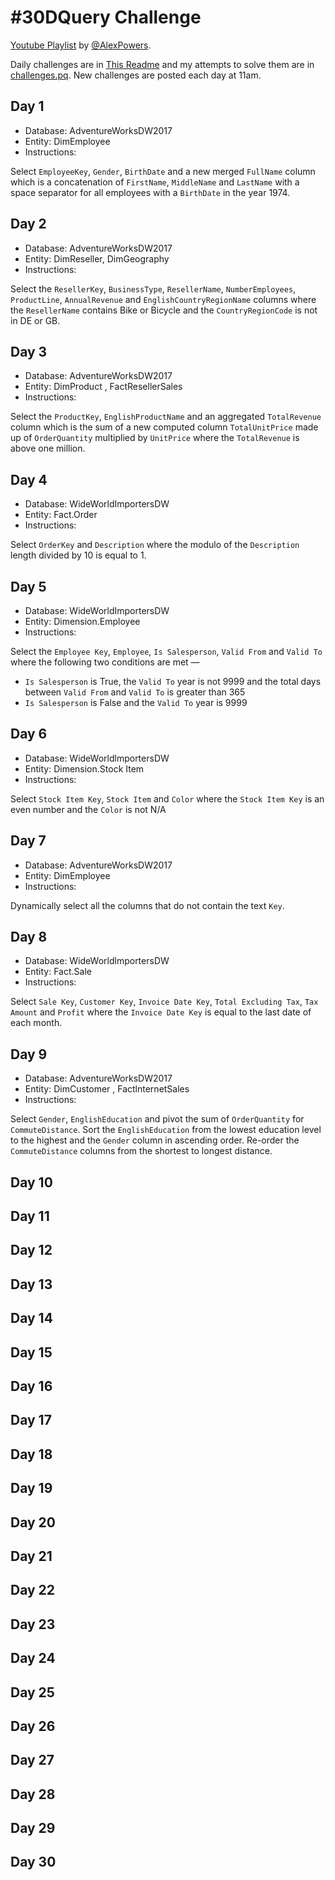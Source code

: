 # #30DQuery Challenge

[Youtube Playlist](https://www.youtube.com/playlist?list=PLKW7XPyNDgRCorKNS1bfZoAO3YSIAVz3N) by [@AlexPowers](https://twitter.com/notaboutthecell).

Daily challenges are in [This Readme](https://github.com/prp1277/PowerBI/blob/master/%2330DQuery/readme.md) and my attempts to solve them are in [challenges.pq](https://github.com/prp1277/PowerBI/blob/master/%2330DQuery/challenges.pq). New challenges are posted each day at 11am.

## Day 1

- Database: AdventureWorksDW2017
- Entity: DimEmployee
- Instructions:

Select `EmployeeKey`, `Gender`, `BirthDate` and a new merged `FullName` column which is a concatenation of `FirstName`, `MiddleName` and `LastName` with a space separator for all employees with a `BirthDate` in the year 1974.

## Day 2

- Database: AdventureWorksDW2017
- Entity: DimReseller, DimGeography
- Instructions:

Select the `ResellerKey`, `BusinessType`, `ResellerName`, `NumberEmployees`, `ProductLine`, `AnnualRevenue` and `EnglishCountryRegionName` columns where the `ResellerName` contains Bike or Bicycle and the `CountryRegionCode` is not in DE or GB.

## Day 3

- Database: AdventureWorksDW2017
- Entity: DimProduct , FactResellerSales
- Instructions:

Select the `ProductKey`, `EnglishProductName` and an aggregated `TotalRevenue` column which is the sum of a new computed column `TotalUnitPrice` made up of `OrderQuantity` multiplied by `UnitPrice` where the `TotalRevenue` is above one million.

## Day 4

- Database: WideWorldImportersDW
- Entity: Fact.Order
- Instructions:

Select `OrderKey` and `Description` where the modulo of the `Description` length divided by 10 is equal to 1.

## Day 5

- Database: WideWorldImportersDW
- Entity: Dimension.Employee
- Instructions:

Select the `Employee Key`, `Employee`, `Is Salesperson`, `Valid From` and `Valid To` where the following two conditions are met —

- `Is Salesperson` is True, the `Valid To` year is not 9999 and the total days between `Valid From` and `Valid To` is greater than 365
- `Is Salesperson` is False and the `Valid To` year is 9999

## Day 6

- Database: WideWorldlmportersDW
- Entity: Dimension.Stock Item
- Instructions:

Select `Stock Item Key`, `Stock Item` and `Color` where the `Stock Item Key` is an even number and the `Color` is not N/A

## Day 7

- Database: AdventureWorksDW2017
- Entity: DimEmployee
- Instructions:

Dynamically select all the columns that do not contain the text `Key`.

## Day 8

- Database: WideWorldlmportersDW
- Entity: Fact.Sale
- Instructions:

Select `Sale Key`, `Customer Key`, `Invoice Date Key`, `Total Excluding Tax`, `Tax Amount` and `Profit` where the `Invoice Date Key` is equal to the last date of each month.

## Day 9

- Database: AdventureWorksDW2017
- Entity: DimCustomer , FactlnternetSales
- Instructions:

Select `Gender`, `EnglishEducation` and pivot the sum of `OrderQuantity` for `CommuteDistance`. Sort the `EnglishEducation` from the lowest education level to the highest and the `Gender` column in ascending order. Re-order the `CommuteDistance` columns from the shortest to longest distance.

## Day 10

## Day 11

## Day 12

## Day 13

## Day 14

## Day 15

## Day 16

## Day 17

## Day 18

## Day 19

## Day 20

## Day 21

## Day 22

## Day 23

## Day 24

## Day 25

## Day 26

## Day 27

## Day 28

## Day 29

## Day 30
